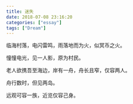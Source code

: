 ```yaml
---
title: 迷失
date: 2018-07-08 23:16:20
categories: ["essay"]
tags: ["Dream"]
---
```


临海村落，电闪雷鸣，雨落地而为火，似冥币之火。

憧憧电光，见一人影，原为村民。

老人欲携吾至海边，岸有一舟，舟长且窄，仅容两人。

舟行数时，但见两岛。

远观可容一族，近览仅容己身。